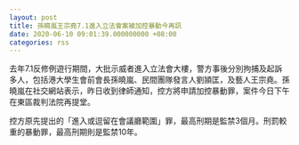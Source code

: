 ```yaml
---
layout: post
title: 孫曉嵐王宗堯7.1進入立法會案被加控暴動今再訊
date: 2020-06-10 09:01:39.000000000 +08:00
categories: rss
---
```


去年7.1反修例遊行期間，大批示威者進入立法會大樓，警方事後分別拘捕及起訴多人，包括港大學生會前會長孫曉嵐、民間團隊發言人劉頴匡，及藝人王宗堯。孫曉嵐在社交網站表示，昨日收到律師通知，控方將申請加控暴動罪，案件今日下午在東區裁判法院再提堂。

控方原先提出的「進入或逗留在會議廳範圍」罪，最高刑期是監禁3個月。刑罰較重的暴動罪，最高刑期則是監禁10年。
